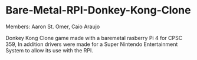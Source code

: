 # Bare-Metal-RPI-Donkey-Kong-Clone

Members: Aaron St. Omer, Caio Araujo

Donkey Kong Clone game made with a baremetal rasberry Pi 4 for CPSC 359, In addition drivers were made for a Super Nintendo Entertainment System to allow its use with the RPI.

